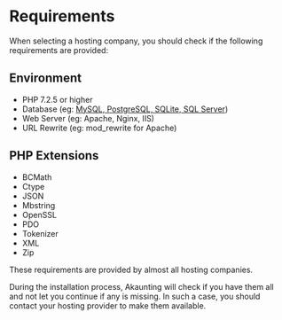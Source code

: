 Requirements
===========

When selecting a hosting company, you should check if the following requirements are provided:

Environment
-----------

* PHP 7.2.5 or higher
* Database (eg: [MySQL, PostgreSQL, SQLite, SQL Server](https://laravel.com/docs/6.x/database))
* Web Server (eg: Apache, Nginx, IIS)
* URL Rewrite (eg: mod_rewrite for Apache)

PHP Extensions
--------------
 - BCMath
 - Ctype
 - JSON
 - Mbstring
 - OpenSSL
 - PDO
 - Tokenizer
 - XML
 - Zip

These requirements are provided by almost all hosting companies.

During the installation process, Akaunting will check if you have them all and not let you continue if any is missing. In such a case, you should contact your hosting provider to make them available.
